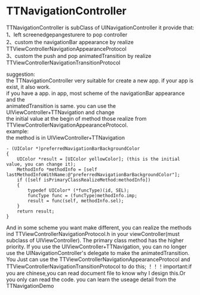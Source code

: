 # TTNavigationController


 TTNavigationController is subClass of UINavigationController
 it provide that:<br/>
 1、left screenedgepangesturere to pop controller<br/>
 2、custom the navigationBar appearance by realize TTViewControllerNavigationAppearanceProtocol<br/>
 3、custom the push and pop animatedTransition by realize TTViewControllerNavigationTransitionProtocol<br/>

 suggestion:<br/>
 the TTNavigationController very suitable for create a new app. if your app is exist, it also work.<br/>
 if you have a app. in app, most scheme of the navigationBar appearance and the <br/>
 animatedTransition is same. you can use the UIViewController+TTNavigation and change<br/>
 the initial value at the begin of method those realize from TTViewControllerNavigationAppearanceProtocol.<br/>
 example: <br/>
 the method is in UIViewController+TTNavigation<br/>

    - (UIColor *)preferredNavigationBarBackgroundColor
    {
        UIColor *result = [UIColor yellowColor]; (this is the initial value, you can change it);
        MethodInfo *methodInfo = [self lastMethodInfoWithName:@"preferredNavigationBarBackgroundColor"];
        if ([self isPrimaryClassRealizeMethod:methodInfo])
        {
            typedef UIColor* (*funcType)(id, SEL);
            funcType func = (funcType)methodInfo.imp;
            result = func(self, methodInfo.sel);
        }
        return result;
    }

 And in some scheme you want make different, you can realize the methods ind TTViewControllerNavigationProtocol.h
 in your viewController(must subclass of UIViewController). The primary class method has
 the higher priority.
 If you use the UIViewController+TTNavigation, you can no longer use the 
 UINavigationController's delegate to make the animatedTransition. You Just can use the
 TTViewControllerNavigationAppearanceProtocol and TTViewControllerNavigationTransitionProtocol to do this;
 ！！！important:if you are chinese,you can read document file to know why I design this.Or you only can read the code.
 you can learn the useage detail from the TTNavigationDemo

